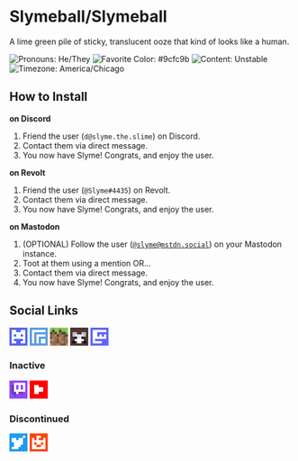 # Slymeball/Slymeball
A lime green pile of sticky, translucent ooze that kind of looks like a human.

![Pronouns: He/They](https://shields.io/endpoint?url=https://pronoundb.org/shields/60b248cd4e65bb4422b2035e&style=flat&color=brightgreen) ![Favorite Color: #9cfc9b](https://shields.io/static/v1?label=favorite%20color&message=%239cfc9b&color=9cfc9b) ![Content: Unstable](https://shields.io/static/v1?label=content&message=unstable&color=red) ![Timezone: America/Chicago](https://shields.io/static/v1?label=timezone&message=America/Chicago&color=yellow)

## How to Install

**on Discord**
  1. Friend the user (`d@slyme.the.slime`) on Discord.
  2. Contact them via direct message.
  3. You now have Slyme! Congrats, and enjoy the user.

**on Revolt**
  1. Friend the user (`@Slyme#4435`) on Revolt.
  2. Contact them via direct message.
  3. You now have Slyme! Congrats, and enjoy the user.

**on Mastodon**
  1. (OPTIONAL) Follow the user ([`@slyme@mstdn.social`](https://mstdn.social/@slyme)) on your Mastodon instance.
  2. Toot at them using a mention OR...
  3. Contact them via direct message.
  4. You now have Slyme! Congrats, and enjoy the user.

## Social Links
<a href="#Slyme#2894"><img width="32" src="https://github.com/Slymeball/pixel-icons/blob/main/128/discord.png?raw=true"></a> <a href="https://www.slyme.xyz"><img width="32" src="https://github.com/Slymeball/pixel-icons/blob/main/128/internet.png?raw=true"></a> <a href="https://namemc.com/profile/Slymeball.1"><img width="32" src="https://github.com/Slymeball/pixel-icons/blob/main/128/minecraft.png?raw=true"></a> <a href="https://lemmy.world/u/slyme"><img width="32" src="https://github.com/Slymeball/pixel-icons/blob/main/128/lemmy.png?raw=true"></a> <a href="https://mstdn.social/@slyme"><img width="32" src="https://github.com/Slymeball/pixel-icons/blob/main/128/mastodon.png?raw=true"></a> 

### Inactive
<a href="https://twitch.tv/BallOfSlyme"><img width="32" src="https://github.com/Slymeball/pixel-icons/blob/main/128/twitch.png?raw=true"></a> <a href="https://www.youtube.com/channel/UC9rjajF_LKVXlgHrcXxBIYg"><img width="32" src="https://github.com/Slymeball/pixel-icons/blob/main/128/youtube.png?raw=true"></a>

### Discontinued
<a href="https://twitter.com/BallOfSlyme"><img width="32" src="https://github.com/Slymeball/pixel-icons/blob/main/128/twitter.png?raw=true"></a> <a href="https://reddit.com/u/EdbAndZmbfid"><img width="32" src="https://github.com/Slymeball/pixel-icons/blob/main/128/reddit.png?raw=true"></a>
